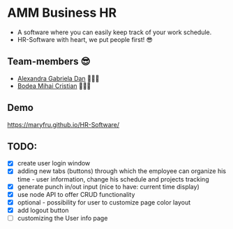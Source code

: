 # AMM Business HR

- A software where you can easily keep track of your work schedule.
- HR-Software with heart, we put people first! 😎

## Team-members 😎

- [Alexandra Gabriela Dan](https://github.com/alehttd) 👩🏼‍💻
- [Bodea Mihai Cristian](https://github.com/Michael-ZE) 👨🏻‍💻

## Demo

https://maryfru.github.io/HR-Software/

## TODO:

- [x] create user login window
- [x] adding new tabs (buttons) through which the employee can organize his time - user information, change his schedule and projects tracking
- [x] generate punch in/out input (nice to have: current time display)
- [x] use node API to offer CRUD functionality
- [x] optional - possibility for user to customize page color layout
- [x] add logout button
- [ ] customizing the User info page
